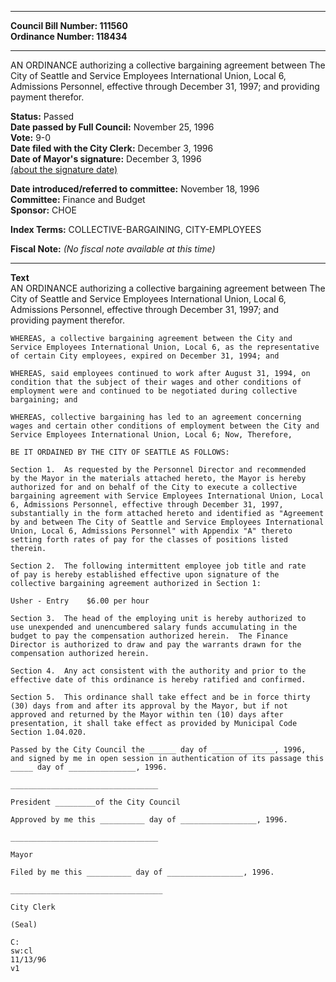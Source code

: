 * * * * *  
  
**Council Bill Number: [](#h0)[](#h2)111560**   
**Ordinance Number: 118434**  
  
* * * * *  
  
AN ORDINANCE authorizing a collective bargaining agreement between The City of Seattle and Service Employees International Union, Local 6, Admissions Personnel, effective through December 31, 1997; and providing payment therefor.  
  
**Status:** Passed   
**Date passed by Full Council:** November 25, 1996   
**Vote:** 9-0   
**Date filed with the City Clerk:** December 3, 1996   
**Date of Mayor's signature:** December 3, 1996   
[(about the signature date)](/~public/approvaldate.htm)   
  
  
**Date introduced/referred to committee:** November 18, 1996   
**Committee:** Finance and Budget   
**Sponsor:** CHOE   
  
**Index Terms:** COLLECTIVE-BARGAINING, CITY-EMPLOYEES  
  
**Fiscal Note:** *(No fiscal note available at this time)*  
  
* * * * *  
  
**Text**  
    AN ORDINANCE authorizing a collective bargaining agreement between The  
    City of Seattle and Service Employees International Union, Local 6,  
    Admissions Personnel, effective through December 31, 1997; and  
    providing payment therefor.  
  
    WHEREAS, a collective bargaining agreement between the City and  
    Service Employees International Union, Local 6, as the representative  
    of certain City employees, expired on December 31, 1994; and  
  
    WHEREAS, said employees continued to work after August 31, 1994, on  
    condition that the subject of their wages and other conditions of  
    employment were and continued to be negotiated during collective  
    bargaining; and  
  
    WHEREAS, collective bargaining has led to an agreement concerning  
    wages and certain other conditions of employment between the City and  
    Service Employees International Union, Local 6; Now, Therefore,  
  
    BE IT ORDAINED BY THE CITY OF SEATTLE AS FOLLOWS:  
  
    Section 1.  As requested by the Personnel Director and recommended  
    by the Mayor in the materials attached hereto, the Mayor is hereby  
    authorized for and on behalf of the City to execute a collective  
    bargaining agreement with Service Employees International Union, Local  
    6, Admissions Personnel, effective through December 31, 1997,  
    substantially in the form attached hereto and identified as "Agreement  
    by and between The City of Seattle and Service Employees International  
    Union, Local 6, Admissions Personnel" with Appendix "A" thereto  
    setting forth rates of pay for the classes of positions listed  
    therein.  
  
    Section 2.  The following intermittent employee job title and rate  
    of pay is hereby established effective upon signature of the  
    collective bargaining agreement authorized in Section 1:  
  
    Usher - Entry    $6.00 per hour  
  
    Section 3.  The head of the employing unit is hereby authorized to  
    use unexpended and unencumbered salary funds accumulating in the  
    budget to pay the compensation authorized herein.  The Finance  
    Director is authorized to draw and pay the warrants drawn for the  
    compensation authorized herein.  
  
    Section 4.  Any act consistent with the authority and prior to the  
    effective date of this ordinance is hereby ratified and confirmed.  
  
    Section 5.  This ordinance shall take effect and be in force thirty  
    (30) days from and after its approval by the Mayor, but if not  
    approved and returned by the Mayor within ten (10) days after  
    presentation, it shall take effect as provided by Municipal Code  
    Section 1.04.020.  
  
    Passed by the City Council the ______ day of ______________, 1996,  
    and signed by me in open session in authentication of its passage this  
    _____ day of _______________, 1996.  
  
    _________________________________  
  
    President _________of the City Council  
  
    Approved by me this __________ day of _________________, 1996.  
  
    _________________________________  
  
    Mayor  
  
    Filed by me this __________ day of _________________, 1996.  
  
    __________________________________  
  
    City Clerk  
  
    (Seal)  
  
    C:  
    sw:cl  
    11/13/96  
    v1  
